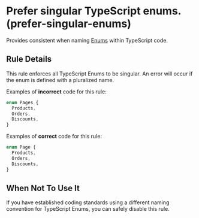 # Prefer singular TypeScript enums. (prefer-singular-enums)

Provides consistent when naming [Enums](https://www.typescriptlang.org/docs/handbook/enums.html) within TypeScript code.

## Rule Details

This rule enforces all TypeScript Enums to be singular. An error will occur if the enum is defined with a pluralized name.

Examples of **incorrect** code for this rule:

```ts
enum Pages {
  Products,
  Orders,
  Discounts,
}
```

Examples of **correct** code for this rule:

```ts
enum Page {
  Products,
  Orders,
  Discounts,
}
```

## When Not To Use It

If you have established coding standards using a different naming convention for TypeScript Enums, you can safely disable this rule.
